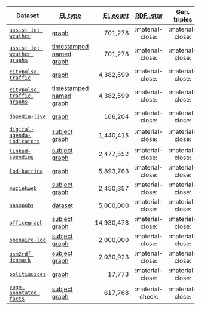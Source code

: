 Dataset | <abbr title="Stream type">El. type</abbr> | <abbr title="Stream element count">El. count</abbr> | <abbr title="Does the dataset use RDF-star?">RDF-star</abbr> | <abbr title="Does the dataset use generalized triples?">Gen. triples</abbr> | <abbr title="Does the dataset use generalized RDF datasets?">Gen. datasets</abbr>
--- | --- | --: | :-: | :-: | :-:
[`assist-iot-weather`](assist-iot-weather/index.md) | [graph](https://w3id.org/stax/dev/taxonomy#rdf-graph-stream) | 701,278 | :material-close: | :material-close: | :material-close:
[`assist-iot-weather-graphs`](assist-iot-weather-graphs/index.md) | [timestamped named graph](https://w3id.org/stax/dev/taxonomy#timestamped-rdf-named-graph-stream) | 701,278 | :material-close: | :material-close: | :material-close:
[`citypulse-traffic`](citypulse-traffic/index.md) | [graph](https://w3id.org/stax/dev/taxonomy#rdf-graph-stream) | 4,382,599 | :material-close: | :material-close: | :material-close:
[`citypulse-traffic-graphs`](citypulse-traffic-graphs/index.md) | [timestamped named graph](https://w3id.org/stax/dev/taxonomy#timestamped-rdf-named-graph-stream) | 4,382,599 | :material-close: | :material-close: | :material-close:
[`dbpedia-live`](dbpedia-live/index.md) | [graph](https://w3id.org/stax/dev/taxonomy#rdf-graph-stream) | 166,204 | :material-close: | :material-close: | :material-close:
[`digital-agenda-indicators`](digital-agenda-indicators/index.md) | [subject graph](https://w3id.org/stax/dev/taxonomy#rdf-subject-graph-stream) | 1,440,415 | :material-close: | :material-close: | :material-close:
[`linked-spending`](linked-spending/index.md) | [subject graph](https://w3id.org/stax/dev/taxonomy#rdf-subject-graph-stream) | 2,477,552 | :material-close: | :material-close: | :material-close:
[`lod-katrina`](lod-katrina/index.md) | [graph](https://w3id.org/stax/dev/taxonomy#rdf-graph-stream) | 5,893,763 | :material-close: | :material-close: | :material-close:
[`muziekweb`](muziekweb/index.md) | [subject graph](https://w3id.org/stax/dev/taxonomy#rdf-subject-graph-stream) | 2,450,357 | :material-close: | :material-close: | :material-close:
[`nanopubs`](nanopubs/index.md) | [dataset](https://w3id.org/stax/dev/taxonomy#rdf-dataset-stream) | 5,000,000 | :material-close: | :material-close: | :material-close:
[`officegraph`](officegraph/index.md) | [subject graph](https://w3id.org/stax/dev/taxonomy#rdf-subject-graph-stream) | 14,930,478 | :material-close: | :material-close: | :material-close:
[`openaire-lod`](openaire-lod/index.md) | [subject graph](https://w3id.org/stax/dev/taxonomy#rdf-subject-graph-stream) | 2,000,000 | :material-close: | :material-close: | :material-close:
[`osm2rdf-denmark`](osm2rdf-denmark/index.md) | [subject graph](https://w3id.org/stax/dev/taxonomy#rdf-subject-graph-stream) | 2,030,923 | :material-close: | :material-close: | :material-close:
[`politiquices`](politiquices/index.md) | [graph](https://w3id.org/stax/dev/taxonomy#rdf-graph-stream) | 17,773 | :material-close: | :material-close: | :material-close:
[`yago-annotated-facts`](yago-annotated-facts/index.md) | [subject graph](https://w3id.org/stax/dev/taxonomy#rdf-subject-graph-stream) | 617,768 | :material-check: | :material-close: | :material-close:
